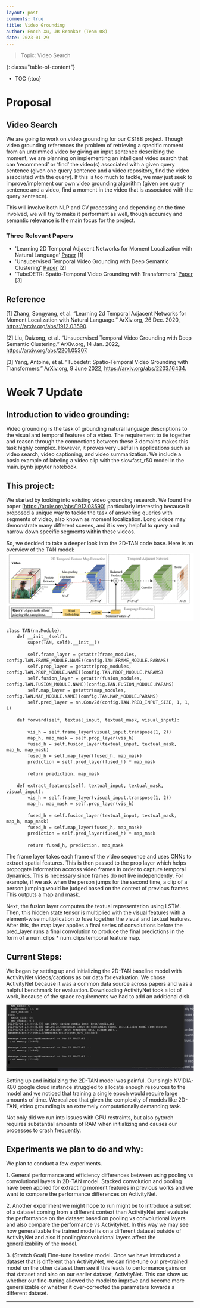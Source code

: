 ```yaml
---
layout: post
comments: true
title: Video Grounding
author: Enoch Xu, JR Bronkar (Team 08)
date: 2023-01-29
---
```



> Topic: Video Search

<!--more-->
{: class="table-of-content"}
* TOC
{:toc}
# Proposal


## Video Search
We are going to work on video grounding for our CS188 project. Though video grounding references the problem of retrieving a specific moment from an untrimmed video by giving an input sentence describing the moment, we are planning on implementing an intelligent video search that can ‘recommend’ or ‘find’ the video(s) associated with a given query sentence (given one query sentence and a video repository, find the video associated with the query). If this is too much to tackle, we may just seek to improve/implement our own video grounding algorithm (given one query sentence and a video, find a moment in the video that is associated with the query sentence).

This will involve both NLP and CV processing and depending on the time involved, we will try to make it performant as well, though accuracy and semantic relevance is the main focus for the project.


### Three Relevant Papers
- 'Learning 2D Temporal Adjacent Networks for Moment Localization with Natural Language' [Paper](https://arxiv.org/abs/1912.03590) [1]
- 'Unsupervised Temporal Video Grounding with Deep Semantic Clustering' [Paper](https://arxiv.org/abs/2201.05307) [2]
- 'TubeDETR: Spatio-Temporal Video Grounding with Transformers' [Paper](https://arxiv.org/abs/2203.16434) [3]

## Reference

[1] Zhang, Songyang, et al. “Learning 2d Temporal Adjacent Networks for Moment Localization with Natural Language.” ArXiv.org, 26 Dec. 2020, https://arxiv.org/abs/1912.03590. 

[2] Liu, Daizong, et al. “Unsupervised Temporal Video Grounding with Deep Semantic Clustering.” ArXiv.org, 14 Jan. 2022, https://arxiv.org/abs/2201.05307.

[3] Yang, Antoine, et al. “Tubedetr: Spatio-Temporal Video Grounding with Transformers.” ArXiv.org, 9 June 2022, https://arxiv.org/abs/2203.16434.

# Week 7 Update
## Introduction to video grounding:

Video grounding is the task of grounding natural language descriptions to the visual and temporal features of a video. The requirement to tie together and reason through the connections between these 3 domains makes this task highly complex. However, it proves very useful in applications such as video search, video captioning, and video summarization. We include a basic example of labeling a video clip with the slowfast_r50 model in the main.ipynb jupyter notebook.

## This project:

We started by looking into existing video grounding research. We found the paper [https://arxiv.org/abs/1912.03590] particularly interesting because it proposed a unique way to tackle the task of answering queries with segments of video, also known as moment localization. Long videos may demonstrate many different scenes, and it is very helpful to query and narrow down specific segments within these videos.

So, we decided to take a deeper look into the 2D-TAN code base. Here is an overview of the TAN model:
![2DTANModel.png](../assets/images/team08/2DTANModel.png)
```
class TAN(nn.Module):
    def __init__(self):
        super(TAN, self).__init__()

        self.frame_layer = getattr(frame_modules, config.TAN.FRAME_MODULE.NAME)(config.TAN.FRAME_MODULE.PARAMS)
        self.prop_layer = getattr(prop_modules, config.TAN.PROP_MODULE.NAME)(config.TAN.PROP_MODULE.PARAMS)
        self.fusion_layer = getattr(fusion_modules, config.TAN.FUSION_MODULE.NAME)(config.TAN.FUSION_MODULE.PARAMS)
        self.map_layer = getattr(map_modules, config.TAN.MAP_MODULE.NAME)(config.TAN.MAP_MODULE.PARAMS)
        self.pred_layer = nn.Conv2d(config.TAN.PRED_INPUT_SIZE, 1, 1, 1)

    def forward(self, textual_input, textual_mask, visual_input):

        vis_h = self.frame_layer(visual_input.transpose(1, 2))
        map_h, map_mask = self.prop_layer(vis_h)
        fused_h = self.fusion_layer(textual_input, textual_mask, map_h, map_mask)
        fused_h = self.map_layer(fused_h, map_mask)
        prediction = self.pred_layer(fused_h) * map_mask

        return prediction, map_mask

    def extract_features(self, textual_input, textual_mask, visual_input):
        vis_h = self.frame_layer(visual_input.transpose(1, 2))
        map_h, map_mask = self.prop_layer(vis_h)

        fused_h = self.fusion_layer(textual_input, textual_mask, map_h, map_mask)
        fused_h = self.map_layer(fused_h, map_mask)
        prediction = self.pred_layer(fused_h) * map_mask

        return fused_h, prediction, map_mask
```
The frame layer takes each frame of the video sequence and uses CNNs to extract spatial features. This is then passed to the prop layer which helps propogate information accross video frames in order to capture temporal dynamics. This is necessary since frames do not live independently. For example, if we ask when the person jumps for the second time, a clip of a person jumping would be judged based on the context of previous frames. This outputs a map and mask.

Next, the fusion layer computes the textual representation using LSTM. Then, this hidden state tensor is multiplied with the visual features with a element-wise multiplication to fuse together the visual and textual features. After this, the map layer applies a final series of convolutions before the pred_layer runs a final convolution to produce the final predictions in the form of a num_clips * num_clips temporal feature map.

## Current Steps:

We began by setting up and initializing the 2D-TAN baseline model with ActivityNet videos/captions as our data for evaluation. We chose ActivityNet because it was a common data source across papers and was a helpful benchmark for evaluation. Downloading ActivityNet took a lot of work, because of the space requirements we had to add an additional disk.

![trainingfrustration.png](../assets/images/team08/trainingfrustration.png)

Setting up and initializing the 2D-TAN model was painful. Our single NVIDIA-K80 google cloud instance struggled to allocate enough resources to the model and we noticed that training a single epoch would require large amounts of time. We realized that given the complexity of models like 2D-TAN, video grounding is an extremely computationally demanding task.

Not only did we run into issues with GPU restraints, but also pytorch requires substantial amounts of RAM when initializing and causes our processes to crash frequently.

## Experiments we plan to do and why:

We plan to conduct a few experiments.

1\. General performance and efficiency differences between using pooling vs convolutional layers in 2D-TAN model. Stacked convolution and pooling have been applied for extracting moment features in previous works and we want to compare the performance differences on ActivityNet.

2\. Another experiment we might hope to run might be to introduce a subset of a dataset coming from a different context than ActivityNet and evaluate the performance on the dataset based on pooling vs convolutional layers and also compare the performance vs ActivityNet. In this way we may see how generalizable the trained model is on a different dataset outside of ActivityNet and also if pooling/convolutional layers affect the generalizability of the model.

3\. (Stretch Goal) Fine-tune baseline model. Once we have introduced a dataset that is different than ActivityNet, we can fine-tune our pre-trained model on the other dataset then see if this leads to performance gains on that dataset and also on our earlier dataset, ActivityNet. This can show us whether our fine-tuning allowed the model to improve and become more generalizable or whether it over-corrected the parameters towards a different dataset.

---
